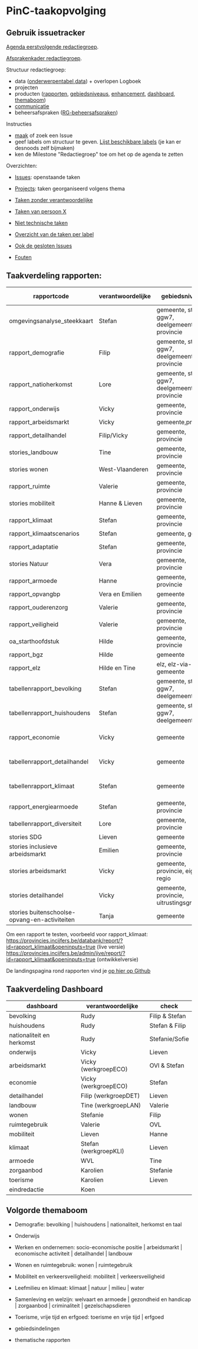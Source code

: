 # PinC-taakopvolging

## Gebruik issuetracker

[Agenda eerstvolgende redactiegroep](https://github.com/provinciesincijfers/PinC-taakopvolging/milestone/2).

[Afsprakenkader redactiegroep](https://vlbr.sharepoint.com/:w:/r/teams/DA-Interprovincialewerking/Gedeelde%20documenten/Redactiegroep%20PinC/Afsprakenkader%20Redactiegroep.docx?d=wf8e56f4127ae4c04b7586d42be5bdf13&csf=1&web=1&e=7tHWI9).

Structuur redactiegroep:
- data ([onderwerpentabel](https://github.com/provinciesincijfers/PinC-taakopvolging/labels/onderwerpentabel),[data](https://github.com/provinciesincijfers/PinC-taakopvolging/labels/data)) + overlopen Logboek
- projecten 
- producten ([rapporten](https://github.com/provinciesincijfers/PinC-taakopvolging/labels/Rapporten), [gebiedsniveaus](https://github.com/provinciesincijfers/PinC-taakopvolging/labels/gebiedsniveaus), [enhancement](https://github.com/provinciesincijfers/PinC-taakopvolging/labels/enhancement), [dashboard](https://github.com/provinciesincijfers/PinC-taakopvolging/labels/dashboard), [themaboom](https://github.com/provinciesincijfers/PinC-taakopvolging/labels/themaboom))
- [communicatie](https://github.com/provinciesincijfers/PinC-taakopvolging/labels/communicatie)
- beheersafspraken ([RG-beheersafspraken](https://github.com/provinciesincijfers/PinC-taakopvolging/labels/RG-beheersafspraken))

Instructies
- [maak](https://github.com/provinciesincijfers/PinC-taakopvolging/issues/new) of zoek een Issue
- geef labels om structuur te geven. [Lijst beschikbare labels](https://github.com/provinciesincijfers/PinC-taakopvolging/labels) (je kan er desnoods zelf bijmaken)
- ken de Milestone "Redactiegroep" toe om het op de agenda te zetten



Overzichten:
- [Issues](https://github.com/provinciesincijfers/PinC-taakopvolging/issues): openstaande taken
- [Projects](https://github.com/provinciesincijfers/PinC-taakopvolging/projects): taken georganiseerd volgens thema

- [Taken zonder verantwoordelijke](https://github.com/provinciesincijfers/PinC-taakopvolging/issues?utf8=%E2%9C%93&q=is%3Aopen+no%3Aassignee)
- [Taken van persoon X](https://github.com/provinciesincijfers/PinC-taakopvolging/issues?q=assignee%3Ajoostschouppe+is%3Aopen)
- [Niet technische taken](https://github.com/provinciesincijfers/PinC-taakopvolging/labels/niet-technisch)
- [Overzicht van de taken per label](https://github.com/provinciesincijfers/PinC-taakopvolging/labels)
- [Ook de gesloten Issues](https://github.com/provinciesincijfers/PinC-taakopvolging/issues?utf8=%E2%9C%93&q=is%3Aissue)
- [Fouten](https://github.com/provinciesincijfers/PinC-taakopvolging/issues?q=is%3Aissue+is%3Aopen+label%3Abug)



## Taakverdeling rapporten:

| rapportcode   | verantwoordelijke  | gebiedsniveaus | aantal gebieden |
|---|---|---|---|
|omgevingsanalyse_steekkaart | Stefan | gemeente, statsec, ggw7, deelgemeente, provincie | ∞ |
|rapport_demografie | Filip | gemeente, statsec, ggw7, deelgemeente, provincie | ∞ |
|rapport_natioherkomst | Lore | gemeente, statsec, ggw7, deelgemeente, provincie | ∞ |
|rapport_onderwijs | Vicky | gemeente, provincie | ∞ |
|rapport_arbeidsmarkt|Vicky|gemeente,provincie| ∞ |
|rapport_detailhandel | Filip/Vicky | gemeente, provincie | ∞ |
|stories_landbouw | Tine | gemeente, provincie | ∞ |
|stories wonen | West-Vlaanderen | gemeente, provincie | ∞ |
|rapport_ruimte | Valerie | gemeente, provincie | ∞ |
|stories mobiliteit | Hanne & Lieven | gemeente, provincie | ∞ |
|rapport_klimaat  | Stefan | gemeente, provincie | ∞ |
|rapport_klimaatscenarios  | Stefan | gemeente, gewest | 2 |
|rapport_adaptatie  | Stefan | gemeente, provincie | ∞ |
|stories Natuur | Vera | gemeente, provincie | 1 | 
|rapport_armoede | Hanne | gemeente, provincie | ∞ |
|rapport_opvangbp | Vera en Emilien |  gemeente | 1 |
|rapport_ouderenzorg | Valerie | gemeente, provincie | ∞ |
|rapport_veiligheid | Valerie | gemeente, provincie | ∞ |
|oa_starthoofdstuk| Hilde | gemeente, provincie | 1 |
|rapport_bgz | Hilde |  gemeente | 1 |
|rapport_elz | Hilde en Tine | elz, elz-via-gemeente | 1 |
|tabellenrapport_bevolking | Stefan | gemeente, statsec, ggw7, deelgemeente | 1 (+3 als vgl-gebied) |
|tabellenrapport_huishoudens | Stefan | gemeente, statsec, ggw7, deelgemeente | 1 (+3 als vgl-gebied) |
|rapport_economie | Vicky | gemeente | 1 (+3 als vgl-gebied) |
|tabellenrapport_detailhandel | Vicky | gemeente | 1 (+3 als vgl-gebied) |
|tabellenrapport_klimaat | Stefan | gemeente | 1 (+3 als vgl-gebied) |
|rapport_energiearmoede | Stefan | gemeente, provincie | 1 |
|tabellenrapport_diversiteit | Lore | gemeente, provincie | 1 |
|stories SDG | Lieven | gemeente | 1 |
|stories inclusieve arbeidsmarkt | Emilien | gemeente, provincie | ∞ |
|stories arbeidsmarkt | Vicky | gemeente, provincie, eigen regio | 1 |
|stories detailhandel | Vicky | gemeente, provincie, uitrustingsgraad | 1 |
|stories buitenschoolse-opvang-en-activiteiten | Tanja | gemeente | 1 |

Om een rapport te testen, voorbeeld voor rapport_klimaat:  
https://provincies.incijfers.be/databank/report/?id=rapport_klimaat&openinputs=true (live versie)  
https://provincies.incijfers.be/admin/jive/report/?id=rapport_klimaat&openinputs=true (ontwikkelversie)  

De landingspagina rond rapporten vind je [op hier op Github](https://github.com/provinciesincijfers/JiveDocumentation/tree/master/07.%20Rapporten)

## Taakverdeling Dashboard

| dashboard   | verantwoordelijke  |  check  |
|---|---|---|
|bevolking | Rudy | Filip & Stefan |
|huishoudens | Rudy | Stefan & Filip |
|nationaliteit en herkomst | Rudy | Stefanie/Sofie |
|onderwijs | Vicky | Lieven |
|arbeidsmarkt | Vicky (werkgroepECO) | OVl & Stefan |
|economie | Vicky (werkgroepECO) | Stefan |
|detailhandel | Filip (werkgroepDET) | Lieven |
|landbouw | Tine (werkgroepLAN) | Valerie |
|wonen | Stefanie | Filip |
|ruimtegebruik | Valerie | OVL |
|mobiliteit | Lieven | Hanne |
|klimaat | Stefan (werkgroepKLI) | Lieven |
|armoede | WVL | Tine |
|zorgaanbod | Karolien | Stefanie |
|toerisme | Karolien | Lieven |
|eindredactie | Koen |   |


## Volgorde themaboom
- Demografie: bevolking | huishoudens | nationaliteit, herkomst en taal
- Onderwijs
- Werken en ondernemen: socio-economische positie | arbeidsmarkt | economische activiteit | detailhandel | landbouw
- Wonen en ruimtegebruik: wonen | ruimtegebruik
- Mobiliteit en verkeersveiligheid: mobiliteit | verkeersveiligheid
- Leefmilieu en klimaat: klimaat | natuur | milieu | water
- Samenleving en welzijn: welvaart en armoede | gezondheid en handicap | zorgaanbod | criminaliteit | gezelschapsdieren
- Toerisme, vrije tijd en erfgoed: toerisme en vrije tijd | erfgoed 

- gebiedsindelingen
- thematische rapporten
